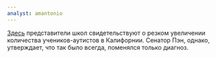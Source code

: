 ```yaml
---
analyst: amantonio
---
```


[Здесь](https://www.youtube.com/watch?v=utVER6Jczuk) представители школ свидетельствуют о резком увеличении количества учеников-аутистов в Калифорнии. Сенатор Пэн, однако, утверждает, что так было всегда, поменялся только диагноз.
